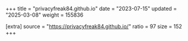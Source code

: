 +++
title = "privacyfreak84.github.io"
date = "2023-07-15"
updated = "2025-03-08"
weight = 155836

[extra]
source = "https://privacyfreak84.github.io/"
ratio = 97
size = 152
+++
